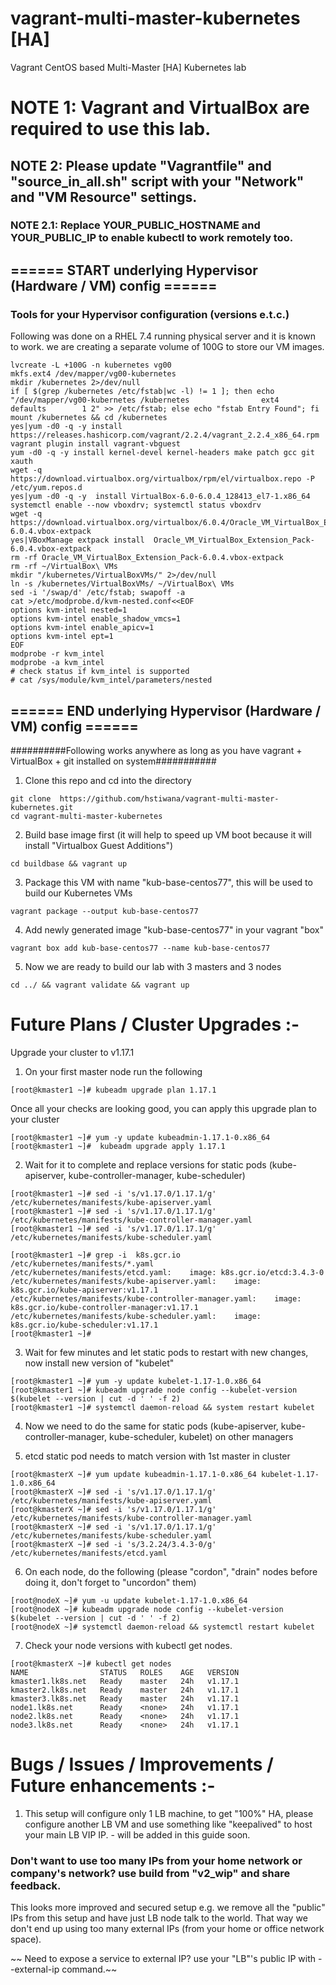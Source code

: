 # vagrant-multi-master-kubernetes [HA]
Vagrant CentOS based Multi-Master [HA] Kubernetes lab

# NOTE 1: Vagrant and VirtualBox are required to use this lab.
## NOTE 2: Please update "Vagrantfile" and "source_in_all.sh" script with your "Network" and "VM Resource" settings.
### NOTE 2.1: Replace YOUR_PUBLIC_HOSTNAME and YOUR_PUBLIC_IP to enable kubectl to work remotely too.
 


## ====== START underlying Hypervisor (Hardware / VM) config ======
### Tools for your Hypervisor configuration (versions e.t.c.)

Following was done on a RHEL 7.4 running physical server and it is known to work.
we are creating a separate volume of 100G to store our VM images.

```
lvcreate -L +100G -n kubernetes vg00
mkfs.ext4 /dev/mapper/vg00-kubernetes
mkdir /kubernetes 2>/dev/null
if [ $(grep /kubernetes /etc/fstab|wc -l) != 1 ]; then echo "/dev/mapper/vg00-kubernetes /kubernetes                ext4    defaults        1 2" >> /etc/fstab; else echo "fstab Entry Found"; fi
mount /kubernetes && cd /kubernetes
yes|yum -d0 -q -y install https://releases.hashicorp.com/vagrant/2.2.4/vagrant_2.2.4_x86_64.rpm
vagrant plugin install vagrant-vbguest
yum -d0 -q -y install kernel-devel kernel-headers make patch gcc git xauth
wget -q https://download.virtualbox.org/virtualbox/rpm/el/virtualbox.repo -P /etc/yum.repos.d
yes|yum -d0 -q -y  install VirtualBox-6.0-6.0.4_128413_el7-1.x86_64
systemctl enable --now vboxdrv; systemctl status vboxdrv
wget -q https://download.virtualbox.org/virtualbox/6.0.4/Oracle_VM_VirtualBox_Extension_Pack-6.0.4.vbox-extpack
yes|VBoxManage extpack install  Oracle_VM_VirtualBox_Extension_Pack-6.0.4.vbox-extpack
rm -rf Oracle_VM_VirtualBox_Extension_Pack-6.0.4.vbox-extpack
rm -rf ~/VirtualBox\ VMs
mkdir "/kubernetes/VirtualBoxVMs/" 2>/dev/null
ln -s /kubernetes/VirtualBoxVMs/ ~/VirtualBox\ VMs
sed -i '/swap/d' /etc/fstab; swapoff -a
cat >/etc/modprobe.d/kvm-nested.conf<<EOF
options kvm-intel nested=1
options kvm-intel enable_shadow_vmcs=1
options kvm-intel enable_apicv=1
options kvm-intel ept=1
EOF
modprobe -r kvm_intel
modprobe -a kvm_intel
# check status if kvm_intel is supported
# cat /sys/module/kvm_intel/parameters/nested
```

## ====== END underlying Hypervisor (Hardware / VM) config ======


##########Following works anywhere as long as you have vagrant + VirtualBox + git installed on system###########
1) Clone this repo and cd into the directory
```
git clone  https://github.com/hstiwana/vagrant-multi-master-kubernetes.git
cd vagrant-multi-master-kubernetes
```

2) Build base image first (it will help to speed up VM boot because it will install "Virtualbox Guest Additions")
```
cd buildbase && vagrant up
```
3) Package this VM with name "kub-base-centos77", this will be used to build our Kubernetes VMs
```	
vagrant package --output kub-base-centos77
```
4) Add newly generated image "kub-base-centos77" in your vagrant "box"
```
vagrant box add kub-base-centos77 --name kub-base-centos77
```
5) Now we are ready to build our lab with 3 masters and 3 nodes
```
cd ../ && vagrant validate && vagrant up
```

# Future Plans / Cluster Upgrades :-
 Upgrade your cluster to v1.17.1
	
 1) On your first master node run the following
```	
[root@kmaster1 ~]# kubeadm upgrade plan 1.17.1
```
   Once all your checks are looking good, you can apply this upgrade plan to your cluster
```		
[root@kmaster1 ~]# yum -y update kubeadmin-1.17.1-0.x86_64 
[root@kmaster1 ~]#  kubeadm upgrade apply 1.17.1 
```
2) Wait for it to complete and replace versions for static pods (kube-apiserver, kube-controller-manager, kube-scheduler)
```	
[root@kmaster1 ~]# sed -i 's/v1.17.0/1.17.1/g' /etc/kubernetes/manifests/kube-apiserver.yaml  
[root@kmaster1 ~]# sed -i 's/v1.17.0/1.17.1/g' /etc/kubernetes/manifests/kube-controller-manager.yaml 
[root@kmaster1 ~]# sed -i 's/v1.17.0/1.17.1/g' /etc/kubernetes/manifests/kube-scheduler.yaml  

[root@kmaster1 ~]# grep -i  k8s.gcr.io /etc/kubernetes/manifests/*.yaml
/etc/kubernetes/manifests/etcd.yaml:    image: k8s.gcr.io/etcd:3.4.3-0
/etc/kubernetes/manifests/kube-apiserver.yaml:    image: k8s.gcr.io/kube-apiserver:v1.17.1
/etc/kubernetes/manifests/kube-controller-manager.yaml:    image: k8s.gcr.io/kube-controller-manager:v1.17.1
/etc/kubernetes/manifests/kube-scheduler.yaml:    image: k8s.gcr.io/kube-scheduler:v1.17.1
[root@kmaster1 ~]#
```
3) Wait for few minutes and let static pods to restart with new changes, now install new version of "kubelet"
```
[root@kmaster1 ~]# yum -y update kubelet-1.17-1.0.x86_64
[root@kmaster1 ~]# kubeadm upgrade node config --kubelet-version $(kubelet --version | cut -d ' ' -f 2)
[root@kmaster1 ~]# systemctl daemon-reload && system restart kubelet
```
4) Now we need to do the same for static pods (kube-apiserver, kube-controller-manager, kube-scheduler, kubelet) on other managers
	
5) etcd static pod needs to match version with 1st master in cluster
```
[root@kmasterX ~]# yum update kubeadmin-1.17.1-0.x86_64 kubelet-1.17-1.0.x86_64
[root@kmasterX ~]# sed -i 's/v1.17.0/1.17.1/g' /etc/kubernetes/manifests/kube-apiserver.yaml  
[root@kmasterX ~]# sed -i 's/v1.17.0/1.17.1/g' /etc/kubernetes/manifests/kube-controller-manager.yaml 
[root@kmasterX ~]# sed -i 's/v1.17.0/1.17.1/g' /etc/kubernetes/manifests/kube-scheduler.yaml  
[root@kmasterX ~]# sed -i 's/3.2.24/3.4.3-0/g' /etc/kubernetes/manifests/etcd.yaml
```
6) On each node, do the following (please "cordon", "drain" nodes before doing it, don't forget to "uncordon" them)
```		
[root@nodeX ~]# yum -u update kubelet-1.17-1.0.x86_64
[root@nodeX ~]# kubeadm upgrade node config --kubelet-version $(kubelet --version | cut -d ' ' -f 2) 
[root@nodeX ~]# systemctl daemon-reload && systemctl restart kubelet
```   
7) Check your node versions with kubectl get nodes.
```   
[root@kmasterX ~]# kubectl get nodes
NAME                STATUS   ROLES    AGE   VERSION
kmaster1.lk8s.net   Ready    master   24h   v1.17.1
kmaster2.lk8s.net   Ready    master   24h   v1.17.1
kmaster3.lk8s.net   Ready    master   24h   v1.17.1
node1.lk8s.net      Ready    <none>   24h   v1.17.1
node2.lk8s.net      Ready    <none>   24h   v1.17.1
node3.lk8s.net      Ready    <none>   24h   v1.17.1
```

# Bugs / Issues / Improvements / Future enhancements :-
1. This setup will configure only 1 LB machine, to get "100%" HA, please configure another LB VM and use something like "keepalived" to host your main LB VIP IP. - will be added in this guide soon.

### Don't want to use too many IPs from your home network or company's network? use build from "v2_wip" and share feedback.
This looks more improved and secured setup e.g. we remove all the "public" IPs from this setup and have just LB node talk to the world. That way we don't end up using too many external IPs (from your home or office network space).

~~ Need to expose a service to external IP? use your "LB"'s public IP with --external-ip command.~~
